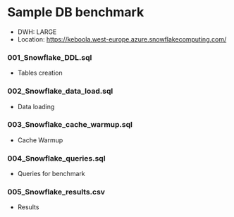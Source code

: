 # Sample DB benchmark

- DWH: LARGE
- Location: https://keboola.west-europe.azure.snowflakecomputing.com/

### 001_Snowflake_DDL.sql

- Tables creation

### 002_Snowflake_data_load.sql

- Data loading

### 003_Snowflake_cache_warmup.sql

- Cache Warmup

### 004_Snowflake_queries.sql

- Queries for benchmark

### 005_Snowflake_results.csv

- Results
